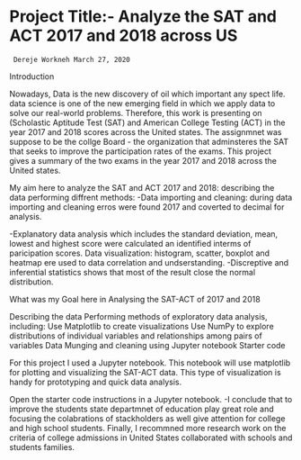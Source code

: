# Project Title:- Analyze the SAT and ACT 2017 and 2018 across US


     Dereje Workneh March 27, 2020
           
Introduction


Nowadays, Data is the new discovery of oil which important any spect life. data science is one of the new emerging field in which we apply data to solve our real-world problems. Therefore, this work is presenting on (Scholastic Aptitude Test (SAT) and American College Testing (ACT) in the year 2017 and 2018 scores across the United states. The assignmnet was suppose to be the collge Board - the organization that adminsteres the SAT that seeks to improve the participation rates of the exams. This project gives a summary of the two exams in the year 2017 and 2018 across the United states.


My aim here to analyze the SAT and ACT 2017 and 2018:
describing the data performing diffrent methods:
-Data importing and cleaning: during data importing and cleaning erros were found 2017 and coverted to decimal for analysis.

-Explanatory data analysis which includes the standard deviation, mean, lowest and highest score were calculated an identified interms of paricipation scores.
Data visualization: histogram, scatter, boxplot and heatmap ere used to data correlation and undserstanding.
-Discreptive and inferential statistics shows that most of the result close the normal distribution. 

What was my Goal here in Analysing the SAT-ACT of 2017 and 2018

Describing the data
Performing methods of exploratory data analysis, including:
Use Matplotlib to create visualizations
Use NumPy to explore distributions of individual variables and relationships among pairs of variables
Data Munging and cleaning using Jupyter notebook
Starter code

For this project I used a Jupyter notebook. This notebook will use matplotlib for plotting and visualizing the SAT-ACT data. This type of visualization is handy for prototyping and quick data analysis.

Open the starter code instructions in a Jupyter notebook.
-I conclude that to improve the students state departmnet of education play  great role and focusing the colabrations of stackholders as well give attention for college and high school students. Finally, I recommned more research work on the criteria of college admissions in United States collaborated with schools and students families. 
